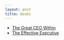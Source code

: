 ```yaml
---
layout: post
title: books
---
```

 
* [The Great CEO Within](https://www.goodreads.com/book/show/48691943-the-great-ceo-within)  
* [The Effective Executive](https://www.goodreads.com/book/show/48019.The_Effective_Executive?ac=1&from_search=true&qid=76WiM1JVBT&rank=1)  
